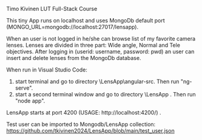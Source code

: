 Timo Kivinen
LUT Full-Stack Course


This tiny App runs on localhost and uses MongoDb default port (MONGO_URL=mongodb://localhost:27017/lensapp).

When an user is not logged in he/she can browse list of my favorite camera lenses. Lenses are divided in three part: Wide angle, Normal and Tele objectives.
After logging in (userid: username, password: pwd) an user can insert and delete lenses from the MongoDb database.

When run in Visual Studio Code:  
1) start terminal and go to directory \LensApp\angular-src. Then run "ng-serve".
2) start a second terminal window and go to directory \LensApp . Then run "node app".

LensApp starts at port 4200 (USAGE: http://localhost:4200/) . 

Test user can be imported to Mongodb/LensApp collection: https://github.com/tkivinen2024/LensApp/blob/main/test_user.json






